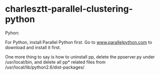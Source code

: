charlesztt-parallel-clustering-python
=====================================

Pyhon:

For Python, install Parallel Python first. Go to www.parallelpython.com to download and install it first.

One more thing to say is how to uninstall pp, delete the ppserver.py under /usr/local/bin, and delete all pp* related files from /usr/local/lib/python2.6/dist-packages/